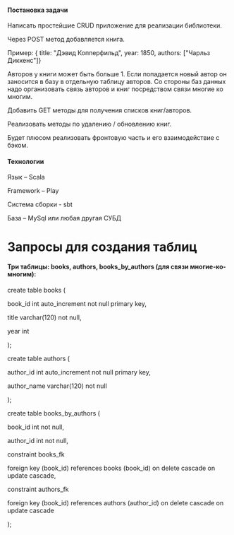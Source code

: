 #### Постановка задачи

Написать простейшие CRUD приложение для реализации библиотеки.

Через POST метод добавляется книга.

Пример: { title: "Дэвид Копперфильд", year: 1850, authors: ["Чарльз Диккенс"]}

Авторов у книги может быть больше 1. Если попадается новый автор он заносится в базу в отдельную таблицу авторов. Со стороны баз данных надо организовать связь авторов и книг посредством связи многие ко многим.

Добавить GET методы для получения списков книг/авторов.

Реализовать методы по удалению / обновлению книг.

Будет плюсом реализовать фронтовую часть и его взаимодействие с бэком.

#### Технологии

Язык – Scala

Framework – Play

Система сборки - sbt

База – MySql или любая другая СУБД



# Запросы для создания таблиц

#### Три таблицы: books, authors, books_by_authors (для связи многие-ко-многим):


create table books (

book_id int auto_increment not null primary key, 

title varchar(120) not null,

year int

);


create table authors (

author_id int auto_increment not null primary key,

author_name varchar(120) not null

);


create table books_by_authors (

book_id int not null,

author_id int not null,

constraint books_fk

foreign key (book_id) references books (book_id) on delete cascade on update cascade,

constraint authors_fk

foreign key (book_id) references authors (author_id) on delete cascade on update cascade

);
